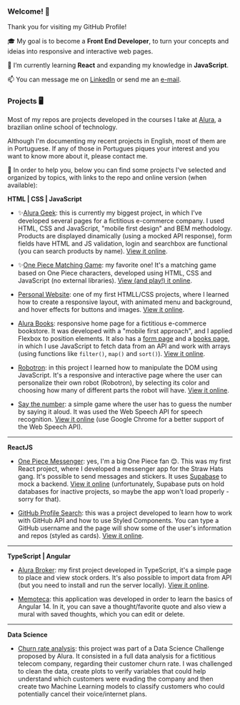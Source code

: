 ### Welcome! 👋

Thank you for visiting my GitHub Profile! 

🎓 My goal is to become a **Front End Developer**, to turn your concepts and ideias into responsive and interactive web pages. 

🌱 I’m currently learning **React** and expanding my knowledge in **JavaScript**. 

📫 You can message me on [LinkedIn](https://www.linkedin.com/in/zingarelli/) or send me an [e-mail](mailto:zingarelli.m@gmail.com). 

### Projects 🖥️
Most of my repos are projects developed in the courses I take at [Alura](https://www.alura.com.br), a brazilian online school of technology. 

Although I'm documenting my recent projects in English, most of them are in Portuguese. If any of those in Portugues piques your interest and you want to know more about it, please contact me.

🔖 In order to help you, below you can find some projects I've selected and organized by topics, with links to the repo and online version (when available):

**HTML | CSS | JavaScript**

- ✨[Alura Geek](https://github.com/zingarelli/alurageek): this is currently my biggest project, in which I've developed several pages for a fictitious e-commerce company. I used HTML, CSS and JavaScript, "mobile first design" and BEM methodology. Products are displayed dinamically (using a mocked API response), form fields have HTML and JS validation, login and searchbox are functional (you can search products by name).  [View it online](https://zingarelli.github.io/alurageek/). 

- ✨[One Piece Matching Game](https://github.com/zingarelli/desafios-bootcamp-TQI-DIO/tree/main/JavaScript): my favorite one! It's a matching game based on One Piece characters, developed using HTML, CSS and JavaScript (no external libraries). [View (and play!) it online](https://bootcamp-tqi-dio-javascript.vercel.app).

- [Personal Website](https://github.com/zingarelli/desafios-bootcamp-TQI-DIO/tree/main/HTML_CSS): one of my first HTMLL/CSS projects, where I learned how to create a responsive layout, with animated menu and background, and hover effects for buttons and images. [View it online](https://desafios-bootcamp-tqi-dio.vercel.app). 

- [Alura Books](https://github.com/zingarelli/alura-books): responsive home page for a fictitious e-commerce bookstore. It was developed with a "mobile first approach", and I applied Flexbox to position elements. It also has a [form page](https://zingarelli.github.io/alura-books/form.html) and a [books page](https://zingarelli.github.io/alura-books/livros.html), in which I use JavaScript to fetch data from an API and work with arrays (using functions like `filter()`, `map()` and `sort()`). [View it online](https://zingarelli.github.io/alura-books/).

- [Robotron](https://github.com/zingarelli/robotron-2000): in this project I learned how to manipulate the DOM using JavaScript. It's a responsive and interactive page where the user can personalize their own robot (Robotron), by selecting its color and choosing how many of different parts the robot will have. [View it online](https://robotron2000-js-dom.vercel.app).

- [Say the number](https://github.com/zingarelli/say-the-secret-number): a simple game where the user has to guess the number by saying it aloud. It was used the Web Speech API for speech recognition. [View it online](https://zingarelli.github.io/say-the-secret-number/) (use Google Chrome for a better support of the Web Speech API).

---

**ReactJS**

- [One Piece Messenger](https://github.com/zingarelli/AluraCord-Online_Transponder_Snail): yes, I'm a big One Piece fan 😊. This was my first React project, where I developed a messenger app for the Straw Hats gang. It's possible to send messages and stickers. It uses [Supabase](https://supabase.com) to mock a backend. [View it online](https://aluracord-online-transponder-snail.vercel.app) (unfortunately, Supabase puts on hold databases for inactive projects, so maybe the app won't load properly - sorry for that). 

- [GitHub Profile Search](https://github.com/zingarelli/desafios-bootcamp-TQI-DIO/tree/main/react-js): this was a project developed to learn how to work with GitHub API and how to use Styled Components. You can type a GitHub username and the page will show some of the user's information and repos (styled as cards). [View it online](https://desafios-bootcamp-tqi-dio-ivory.vercel.app).

---

**TypeScript | Angular**

- [Alura Broker](https://github.com/zingarelli/alura-broker): my first project developed in TypeScript, it's a simple page to place and view stock orders. It's also possible to import data from API (but you need to install and run the server locally). [View it online](https://zingarelli.github.io/alura-broker/app/dist/index.html).

- [Memoteca](https://github.com/zingarelli/memoteca): this application was developed in order to learn the basics of Angular 14. In it, you can save a thought/favorite quote and also view a mural with saved thoughts, which you can edit or delete.

---

**Data Science**

- [Churn rate analysis](https://github.com/zingarelli/Alura_Voz-Data_Science_Challenge): this project was part of a Data Science Challenge proposed by Alura. It consisted in a full data analysis for a fictitious telecom company, regarding their customer churn rate. I was challenged to clean the data, create plots to verify variables that could help understand which customers were evading the company and then create two Machine Learning models to classify customers who could potentially cancel their voice/internet plans.
